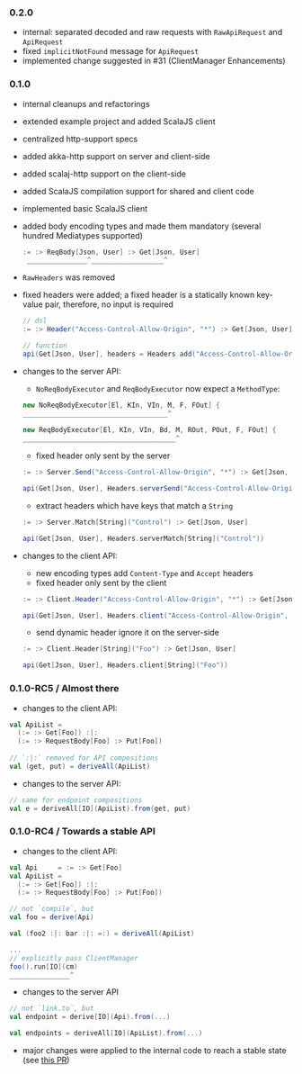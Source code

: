 ### 0.2.0
 - internal: separated decoded and raw requests with `RawApiRequest` and `ApiRequest`
 - fixed `implicitNotFound` message for `ApiRequest`
 - implemented change suggested in #31 (ClientManager Enhancements)

### 0.1.0
 - internal cleanups and refactorings
 - extended example project and added ScalaJS client
 - centralized http-support specs
 - added akka-http support on server and client-side
 - added scalaj-http support on the client-side
 - added ScalaJS compilation support for shared and client code
 - implemented basic ScalaJS client
 - added body encoding types and made them mandatory (several hundred Mediatypes supported)
   ```Scala
   := :> ReqBody[Json, User] :> Get[Json, User]
    _______________^__________________^
   ```
 
 - `RawHeaders` was removed
 - fixed headers were added; a fixed header is a statically known key-value pair, therefore, no input is required
   ```Scala
   // dsl
   := :> Header("Access-Control-Allow-Origin", "*") :> Get[Json, User]
   
   // function
   api(Get[Json, User], headers = Headers add("Access-Control-Allow-Origin", "*"))
   ```
   
 - changes to the server API:
   - `NoReqBodyExecutor` and `ReqBodyExecutor` now expect a `MethodType`:
   ```Scala
   new NoReqBodyExecutor[El, KIn, VIn, M, F, FOut] {
   ____________________________________^
  
   new ReqBodyExecutor[El, KIn, VIn, Bd, M, ROut, POut, F, FOut] {
   ______________________________________^
   ```
   
   - fixed header only sent by the server
   ```Scala
   := :> Server.Send("Access-Control-Allow-Origin", "*") :> Get[Json, User]
   
   api(Get[Json, User], Headers.serverSend("Access-Control-Allow-Origin", "*"))
   ```
   - extract headers which have keys that match a `String`
   ```Scala
   := :> Server.Match[String]("Control") :> Get[Json, User]
   
   api(Get[Json, User], Headers.serverMatch[String]("Control"))
   ```
 - changes to the client API:
   - new encoding types add `Content-Type` and `Accept` headers
   - fixed header only sent by the client
   ```Scala
   := :> Client.Header("Access-Control-Allow-Origin", "*") :> Get[Json, User]
   
   api(Get[Json, User], Headers.client("Access-Control-Allow-Origin", "*"))
   ```
   - send dynamic header ignore it on the server-side
   ```Scala
   := :> Client.Header[String]("Foo") :> Get[Json, User]
   
   api(Get[Json, User], Headers.client[String]("Foo"))
   ```

### 0.1.0-RC5 / Almost there
 - changes to the client API:
 ```Scala
 val ApiList =
   (:= :> Get[Foo]) :|:
   (:= :> RequestBody[Foo] :> Put[Foo])
   
 // `:|:` removed for API compositions
 val (get, put) = deriveAll(ApiList)
 ```
 
 - changes to the server API:
 ```Scala
 // same for endpoint compositions
 val e = deriveAll[IO](ApiList).from(get, put)
 ```

### 0.1.0-RC4 / Towards a stable API
 - changes to the client API:
 ```Scala
 val Api     = := :> Get[Foo]
 val ApiList =
   (:= :> Get[Foo]) :|:
   (:= :> RequestBody[Foo] :> Put[Foo])
 
 // not `compile`, but
 val foo = derive(Api)
 
 val (foo2 :|: bar :|: =:) = deriveAll(ApiList)
 
 ...
 // explicitly pass ClientManager
 foo().run[IO](cm)
 _______________^
 ```
 
 - changes to the server API
 ```Scala
 // not `link.to`, but
 val endpoint = derive[IO](Api).from(...)
 
 val endpoints = deriveAll[IO](ApiList).from(...)
 ```
 
 - major changes were applied to the internal code to reach a stable state (see [this PR](https://github.com/pheymann/typedapi/pull/13))

